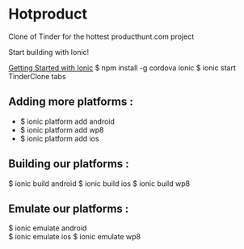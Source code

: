 # Hotproduct
Clone of Tinder for the hottest producthunt.com project

Start building with Ionic!

[Getting Started with Ionic](http://ionicframework.com/getting-started/)
$ npm install -g cordova ionic
$ ionic start TinderClone tabs

## Adding more platforms :

* $ ionic platform add android
* $ ionic platform add wp8
* $ ionic platform add ios


## Building our platforms :

$ ionic build android
$ ionic build ios
$ ionic build wp8


## Emulate our platforms :

$ ionic emulate android	 	 
$ ionic emulate ios
$ ionic emulate wp8
